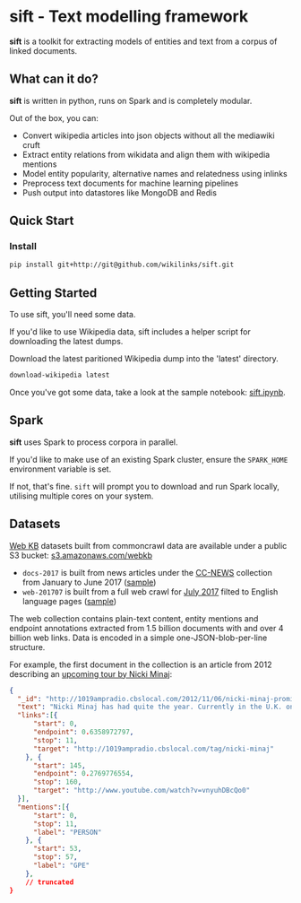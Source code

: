 sift - Text modelling framework
==================================

__sift__ is a toolkit for extracting models of entities and text from a corpus of linked documents.


## What can it do?

__sift__ is written in python, runs on Spark and is completely modular.

Out of the box, you can:

- Convert wikipedia articles into json objects without all the mediawiki cruft
- Extract entity relations from wikidata and align them with wikipedia mentions
- Model entity popularity, alternative names and relatedness using inlinks
- Preprocess text documents for machine learning pipelines
- Push output into datastores like MongoDB and Redis

## Quick Start

### Install
```bash
pip install git+http://git@github.com/wikilinks/sift.git
```

## Getting Started

To use sift, you'll need some data.

If you'd like to use Wikipedia data, sift includes a helper script for downloading the latest dumps.

Download the latest paritioned Wikipedia dump into the 'latest' directory.
```bash
download-wikipedia latest
```

Once you've got some data, take a look at the sample notebook: [sift.ipynb](sift.ipynb).

## Spark

__sift__ uses Spark to process corpora in parallel.

If you'd like to make use of an existing Spark cluster, ensure the `SPARK_HOME` environment variable is set.

If not, that's fine. `sift` will prompt you to download and run Spark locally, utilising multiple cores on your system.

## Datasets

[Web KB](github.com/andychisholm/web-kb) datasets built from commoncrawl data are available under a public S3 bucket: [s3.amazonaws.com/webkb](https://s3.amazonaws.com/webkb/)

- `docs-2017` is built from news articles under the [CC-NEWS](http://commoncrawl.org/2016/10/news-dataset-available/) collection from January to June 2017 ([sample](https://s3.amazonaws.com/webkb/docs-2017/part-00000))
- `web-201707` is built from a full web crawl for [July 2017](http://commoncrawl.org/2017/07/july-2017-crawl-archive-now-available/) filted to English language pages ([sample](https://s3.amazonaws.com/webkb/web-201707/part-00000.gz))

The web collection contains plain-text content, entity mentions and endpoint annotations extracted from 1.5 billion documents with and over 4 billion web links.
Data is encoded in a simple one-JSON-blob-per-line structure.

For example, the first document in the collection is an article from 2012 describing an [upcoming tour by Nicki Minaj](http://1019ampradio.cbslocal.com/2012/11/06/nicki-minaj-promises-man-bits-on-her-upcoming-tour/):

```json
{
  "_id": "http://1019ampradio.cbslocal.com/2012/11/06/nicki-minaj-promises-man-bits-on-her-upcoming-tour/",
  "text": "Nicki Minaj has had quite the year. Currently in the U.K. on her Reloaded Tour she sat down with London DJ Tim Westwood and her U.K. Barbz for a Q & A session. While Nicki took questions from both Westwood and her fans one answer in particular caused the room to pay attention...",
  "links":[{
      "start": 0,
      "endpoint": 0.6358972797,
      "stop": 11,
      "target": "http://1019ampradio.cbslocal.com/tag/nicki-minaj"
    }, {
      "start": 145,
      "endpoint": 0.2769776554,
      "stop": 160,
      "target": "http://www.youtube.com/watch?v=vnyuhDBcQo0"
  }],
  "mentions":[{
      "start": 0,
      "stop": 11,
      "label": "PERSON"
    }, {
      "start": 53,
      "stop": 57,
      "label": "GPE"
    },
    // truncated
}
```
